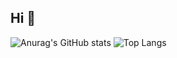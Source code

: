 ## Hi 👋

![Anurag's GitHub stats](https://github-readme-stats.vercel.app/api?username=ricks-xz&show_icons=true&theme=transparent)
![Top Langs](https://github-readme-stats.vercel.app/api/top-langs/?username=anuraghazra&layout=compact)
